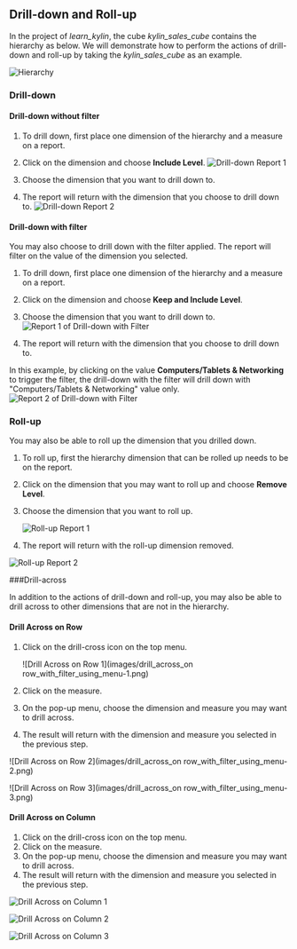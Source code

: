 ## Drill-down and Roll-up

In the project of *learn_kylin*, the cube *kylin_sales_cube* contains the hierarchy as below. We will demonstrate how to perform the actions of drill-down and roll-up by taking the *kylin_sales_cube* as an example.

![Hierarchy](images/hierarchy_en.png)

### Drill-down

#### Drill-down without filter

1. To drill down, first place one dimension of the hierarchy and a measure on a report. 

2. Click on the dimension and choose **Include Level**.
  ![Drill-down Report 1](images/drill_down_on_report-1.png)

3. Choose the dimension that you want to drill down to.

4. The report will return with the dimension that you choose to drill down to. 
  ![Drill-down Report 2](images/drill_down_on_report-2.png)

#### Drill-down with filter

You may also choose to drill down with the filter applied. The report will filter on the value of the dimension you selected.

1. To drill down, first place one dimension of the hierarchy and a measure on a report. 

2. Click on the dimension and choose **Keep and Include Level**.

3. Choose the dimension that you want to drill down to.
  ![Report 1 of Drill-down with Filter](images/drill_down_with_filter_on_report-1.png)

4. The report will return with the dimension that you choose to drill down to. 

In this example, by clicking on the value **Computers/Tablets & Networking** to trigger the filter, the drill-down with the filter will drill down with "Computers/Tablets & Networking" value only.
![Report 2 of Drill-down with Filter](images/drill_down_with_filter_on_report-2.png)

### Roll-up

You may also be able to roll up the dimension that you drilled down.

1. To roll up, first the hierarchy dimension that can be rolled up needs to be on the report.

2. Click on the dimension that you may want to roll up and choose **Remove Level**.

3. Choose the dimension that you want to roll up.

   ![Roll-up Report 1](images/roll_up_on_report-1.png)

4. The report will return with the roll-up dimension removed. 

![Roll-up Report 2](images/roll_up_on_report-2.png)

###Drill-across

In addition to the actions of drill-down and roll-up, you may also be able to drill across to other dimensions that are not in the hierarchy.

#### Drill Across on Row

1. Click on the drill-cross icon on the top menu.

   ![Drill Across on Row 1](images/drill_across_on row_with_filter_using_menu-1.png)

2. Click on the measure.

3. On the pop-up menu, choose the dimension and measure you may want to drill across.

4. The result will return with the dimension and measure you selected in the previous step.

![Drill Across on Row 2](images/drill_across_on row_with_filter_using_menu-2.png)

![Drill Across on Row 3](images/drill_across_on row_with_filter_using_menu-3.png)

#### Drill Across on Column

1. Click on the drill-cross icon on the top menu.
2. Click on the measure.
3. On the pop-up menu, choose the dimension and measure you may want to drill across.
4. The result will return with the dimension and measure you selected in the previous step.

![Drill Across on Column 1](images/drill_across_on_column_with_filter_using_menu-1.png)

![Drill Across on Column 2](images/drill_across_on_column_with_filter_using_menu-2.png)

![Drill Across on Column 3](images/drill_across_on_column_with_filter_using_menu-3.png)
